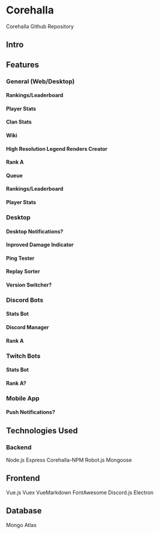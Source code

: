 # Corehalla
Corehalla Github Repository

## Intro

## Features
### General (Web/Desktop)
#### Rankings/Leaderboard
#### Player Stats
#### Clan Stats
#### Wiki
#### High Resolution Legend Renders Creator
#### Rank A
#### Queue
#### Rankings/Leaderboard
#### Player Stats

### Desktop
#### Desktop Notifications?
#### Inproved Damage Indicator
#### Ping Tester
#### Replay Sorter
#### Version Switcher?

### Discord Bots
#### Stats Bot
#### Discord Manager
#### Rank A

### Twitch Bots
#### Stats Bot
#### Rank A?

### Mobile App
#### Push Notifications?

## Technologies Used

### Backend
Node.js
Express
Corehalla-NPM
Robot.js
Mongoose

## Frontend
Vue.js
Vuex
VueMarkdown
FontAwesome
Discord.js
Electron

## Database
Mongo Atlas